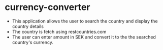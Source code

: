# currency-converter
- This application allows the user to search the country and display the country details
- The country is fetch using restcountries.com
- The user can enter amount in SEK and convert it to the the searched country's currency.


